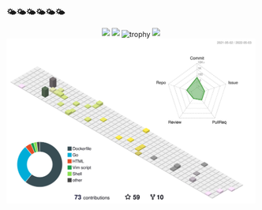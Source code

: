 ### 🌤🌤🌤🌤🌤🌤 


<div align="center">
  <img src="https://github-readme-stats.vercel.app/api?username=douglarek&theme=cobalt" width="54.3%" style="padding:0"/>
  <img src="https://github-readme-stats.vercel.app/api/top-langs/?username=douglarek&layout=compact" width="45.2%" style="padding:0"/>
  <img src="https://github-profile-trophy.vercel.app/?username=douglarek&theme=nord" alt="trophy" align="center"/>
  <img src="./profile-3d-contrib/profile-season-animate.svg" alt="season-animate" align="left"/>
  <img src="http://github-readme-streak-stats.herokuapp.com?user=douglarek&theme=vue-dark&hide_border=true&date_format=M%20j%5B%2C%20Y%5D" align="lett"/>
</div>
